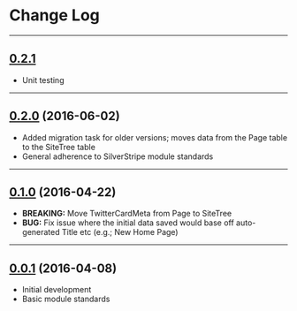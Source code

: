 # Change Log
---

## [0.2.1](https://github.com/toastnz/twitter-card-meta/tree/0.2.1)

* Unit testing

---

## [0.2.0](https://github.com/toastnz/twitter-card-meta/tree/0.2.0) (2016-06-02)

* Added migration task for older versions; moves data from the Page table to the SiteTree table
* General adherence to SilverStripe module standards

---

## [0.1.0](https://github.com/toastnz/twitter-card-meta/tree/0.1.0) (2016-04-22)

* **BREAKING:** Move TwitterCardMeta from Page to SiteTree
* **BUG:** Fix issue where the initial data saved would base off auto-generated Title etc (e.g.; New Home Page)

---

## [0.0.1](https://github.com/toastnz/twitter-card-meta/tree/0.0.1) (2016-04-08)

* Initial development
* Basic module standards
